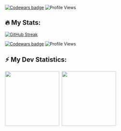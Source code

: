 [![Codewars badge](https://www.codewars.com/users/KaninGleb/badges/large)](https://www.codewars.com/users/KaninGleb)
<img src="https://komarev.com/ghpvc/?username=KaninGleb&style=flat-square&color=blue" alt="Profile Views"/>

## :fire: My Stats:
[![GitHub Streak](https://github-readme-streak-stats.herokuapp.com?user=KaninGleb&theme=radical&border_radius=10&date_format=M%20j%5B%2C%20Y%5D)](https://git.io/streak-stats)

[![Codewars badge](https://www.codewars.com/users/KaninGleb/badges/large)](https://www.codewars.com/users/KaninGleb)
<img src="https://komarev.com/ghpvc/?username=KaninGleb&style=flat-square&color=blue" alt="Profile Views"/>

<!-- GitHub stats -->
## :zap: My Dev Statistics:
<p>
<img height="180em" src="https://github-readme-stats.vercel.app/api?username=KaninGleb&show_icons=true&theme=radical&border_radius=10" />&nbsp;
<img height="180em" src="https://github-readme-stats.vercel.app/api/top-langs/?username=KaninGleb&exclude_repo=KNN-Image-Classification&show_icons=true&border_radius=10&layout=compact&langs_count=8&theme=radical"/>
</p>
